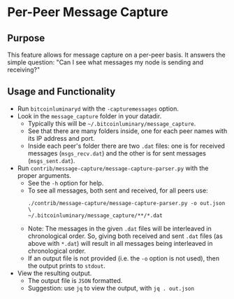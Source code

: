 # Per-Peer Message Capture

## Purpose

This feature allows for message capture on a per-peer basis.  It answers the simple question: "Can I see what messages my node is sending and receiving?"

## Usage and Functionality

* Run `bitcoinluminaryd` with the `-capturemessages` option.
* Look in the `message_capture` folder in your datadir.
  * Typically this will be `~/.bitcoinluminary/message_capture`.
  * See that there are many folders inside, one for each peer names with its IP address and port.
  * Inside each peer's folder there are two `.dat` files: one is for received messages (`msgs_recv.dat`) and the other is for sent messages (`msgs_sent.dat`).
* Run `contrib/message-capture/message-capture-parser.py` with the proper arguments.
  * See the `-h` option for help.
  * To see all messages, both sent and received, for all peers use:
    ```
    ./contrib/message-capture/message-capture-parser.py -o out.json \
    ~/.bitcoinluminary/message_capture/**/*.dat
    ```
  * Note:  The messages in the given `.dat` files will be interleaved in chronological order.  So, giving both received and sent `.dat` files (as above with `*.dat`) will result in all messages being interleaved in chronological order.
  * If an output file is not provided (i.e. the `-o` option is not used), then the output prints to `stdout`.
* View the resulting output.
  * The output file is `JSON` formatted.
  * Suggestion: use `jq` to view the output, with `jq . out.json`
